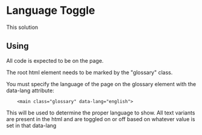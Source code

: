 # Language Toggle

This solution

## Using

All code is expected to be on the page.

The root html element needs to be marked by the "glossary" class.

You must specify the language of the page on the glossary element with the data-lang attribute:

```
    <main class="glossary" data-lang="english">
```

This will be used to determine the proper language to show. All text variants are present
in the html and are toggled on or off based on whatever value is set in that data-lang
